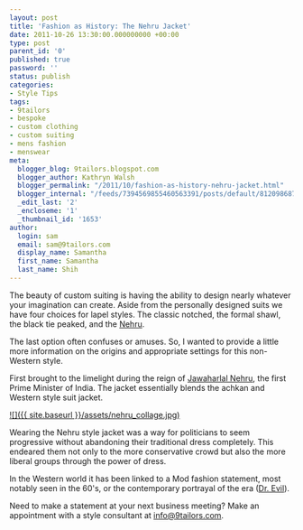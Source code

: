 ```yaml
---
layout: post
title: 'Fashion as History: The Nehru Jacket'
date: 2011-10-26 13:30:00.000000000 +00:00
type: post
parent_id: '0'
published: true
password: ''
status: publish
categories:
- Style Tips
tags:
- 9tailors
- bespoke
- custom clothing
- custom suiting
- mens fashion
- menswear
meta:
  blogger_blog: 9tailors.blogspot.com
  blogger_author: Kathryn Walsh
  blogger_permalink: "/2011/10/fashion-as-history-nehru-jacket.html"
  blogger_internal: "/feeds/7394569855460563391/posts/default/8120986875466628362"
  _edit_last: '2'
  _encloseme: '1'
  _thumbnail_id: '1653'
author:
  login: sam
  email: sam@9tailors.com
  display_name: Samantha
  first_name: Samantha
  last_name: Shih
---
```

The beauty of custom suiting is having the ability to design nearly whatever your imagination can create. Aside from the personally designed suits we have four choices for lapel styles. The classic notched, the formal shawl, the black tie peaked, and the [Nehru](http://en.wikipedia.org/wiki/Nehru_jacket).

The last option often confuses or amuses. So, I wanted to provide a little more information on the origins and appropriate settings for this non-Western style.

First brought to the limelight during the reign of [Jawaharlal Nehru](http://en.wikipedia.org/wiki/Jawaharlal_Nehru), the first Prime Minister of India. The jacket essentially blends the achkan and Western style suit jacket.

[![]({{ site.baseurl }}/assets/nehru_collage.jpg)](http://1.bp.blogspot.com/-Vrs8ye5gjFc/TqRWaQx5dMI/AAAAAAAAA4k/CvIK439Xi1k/s1600/nehru_collage.jpg)

Wearing the Nehru style jacket was a way for politicians to seem progressive without abandoning their traditional dress completely. This endeared them not only to the more conservative crowd but also the more liberal groups through the power of dress.

In the Western world it has been linked to a Mod fashion statement, most notably seen in the 60's, or the contemporary portrayal of the era ([Dr. Evil](http://www.imdb.com/character/ch0026630/)).

Need to make a statement at your next business meeting? Make an appointment with a style consultant at [info@9tailors.com](http://www.blogger.com/info@9tailors.com).